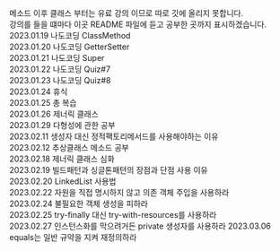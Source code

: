 메소드 이후 클래스 부터는 유료 강의 이므로 따로 깃에 올리지 못합니다.  
강의를 들을 떄마다 이곳 README 파일에 듣고 공부한 곳까지 표시하겠습니다.  
2023.01.19 나도코딩 ClassMethod  
2023.01.20 나도코딩 GetterSetter  
2023.01.21 나도코딩 Super  
2023.01.22 나도코딩 Quiz#7  
2023.01.23 나도코딩 Quiz#8  
2023.01.24 휴식  
2023.01.25 총 복습  
2023.01.26 제너릭 클래스  
2023.01.29 다형성에 관한 공부  
2023.02.11 생성자 대신 정적팩토리메서드를 사용해야하는 이유  
2023.02.12 추상클래스 메소드 공부  
2023.02.18 제너릭 클래스 심화  
2023.02.19 빌드패턴과 싱글톤패텬의 장점과 단점 사용 이유  
2023.02.20 LinkedList 사용법  
2023.02.22 자원을 직접 명시하지 않고 의존 객체 주입을 사용하라  
2023.02.24 불필요한 객체 생성을 피하라  
2023.02.25 try-finally 대신 try-with-resources를 사용하라  
2023.02.27 인스턴스화를 막으려거든 private 생성자를 사용하라
2023.03.06 equals는 일반 규약을 지켜 재정의하라
